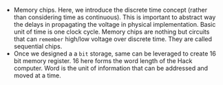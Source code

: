 * Memory chips.
   Here, we introduce the discrete time concept (rather than considering time as continuous). This is important to abstract way the delays in propagating the voltage in physical implementation. Basic unit of time is one clock cycle. Memory chips are nothing but circuits that can `remember` high/low voltage over discrete time. They are called sequential chips.
* Once we designed a a `bit` storage, same can be leveraged to create 16 bit memory register. 16 here forms the word length of the Hack computer. Word is the unit of information that can be
  addressed and moved at a time.
